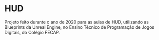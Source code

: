 # HUD
 Projeto feito durante o ano de 2020 para as aulas de HUD, utilizando as Blueprints da Unreal Engine, no Ensino Técnico de Programação de Jogos Digitais, do Colégio FECAP.

